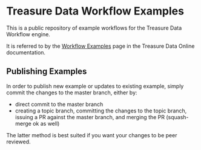 # Treasure Data Workflow Examples

This is a public repository of example workflows for the Treasure Data Workflow engine.

It is referred to by the [Workflow Examples](https://docs.treasuredata.com/articles/workflows-examples) page in the Treasure Data Online documentation.

## Publishing Examples

In order to publish new example or updates to existing example, simply commit the changes to the master branch, either by:
* direct commit to the master branch
* creating a topic branch, committing the changes to the topic branch, issuing a PR against the master branch, and merging the PR (squash-merge ok as well)

The latter method is best suited if you want your changes to be peer reviewed.



